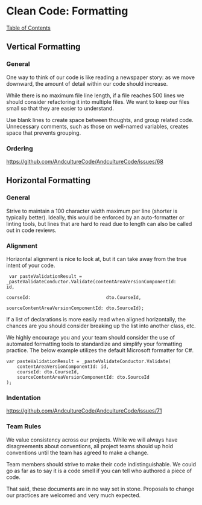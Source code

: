 # Clean Code: Formatting

[Table of Contents](../CLEAN-CODE.md)

## Vertical Formatting

### General

One way to think of our code is like reading a newspaper story: as we move downward, the amount of detail within our code should increase.

While there is no maximum file line length, if a file reaches 500 lines we should consider refactoring it into multiple files.
We want to keep our files small so that they are easier to understand.

Use blank lines to create space between thoughts, and group related code.
Unnecessary comments, such as those on well-named variables, creates space that prevents grouping.

### Ordering

https://github.com/AndcultureCode/AndcultureCode/issues/68

## Horizontal Formatting

### General

Strive to maintain a 100 character width maximum per line (shorter is typically better). Ideally,
this would be enforced by an auto-formatter or linting tools, but lines that are hard to read due to
length can also be called out in code reviews.

### Alignment

Horizontal alignment is nice to look at, but it can take away from the true intent of your code.

```CSharp
 var pasteValidationResult = _pasteValidateConductor.Validate(contentAreaVersionComponentId:       id,
                                                              courseId:                            dto.CourseId,
                                                              sourceContentAreaVersionComponentId: dto.SourceId);
```

If a list of declarations is more easily read when aligned horizontally, the chances are you should consider breaking up the list into another class, etc.

We highly encourage you and your team should consider the use of automated formatting tools to standardize and simplify your formatting practice. The below example utilizes the default Microsoft formatter for C#.

```CSharp
var pasteValidationResult = _pasteValidateConductor.Validate(
    contentAreaVersionComponentId: id,
    courseId: dto.CourseId,
    sourceContentAreaVersionComponentId: dto.SourceId
);
```

### Indentation

https://github.com/AndcultureCode/AndcultureCode/issues/71

### Team Rules

We value consistency across our projects. While we will always have disagreements about
conventions, all project teams should up hold conventions until the team has agreed to make a change.

Team members should strive to make their code indistinguishable. We could go as far as to say it is a
code smell if you can tell who authored a piece of code.

That said, these documents are in no way set in stone. Proposals to change our practices are welcomed
and very much expected.
